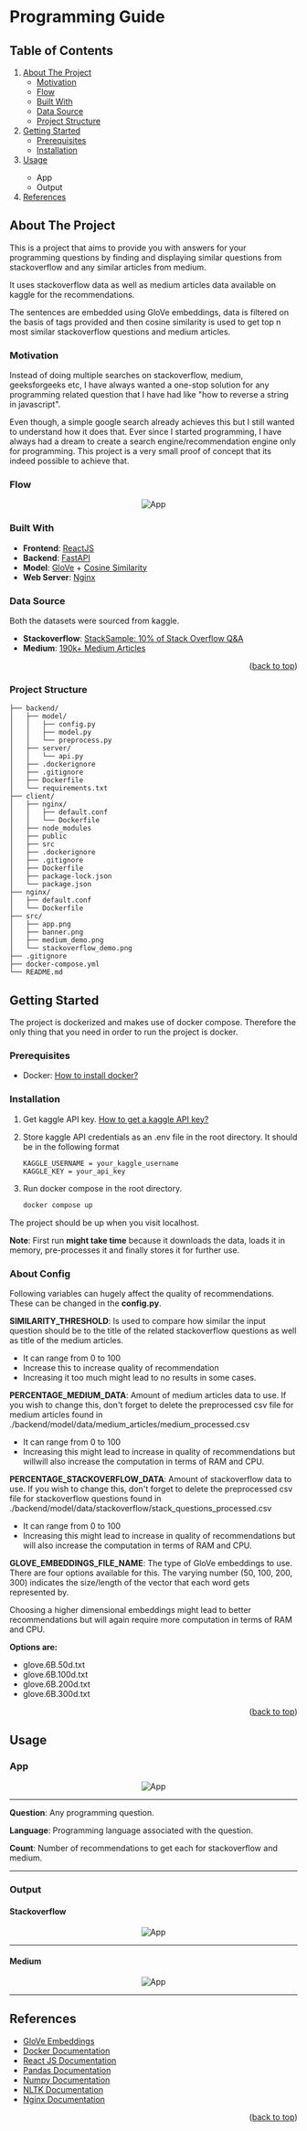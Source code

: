 
  <a name="readme-top"></a>

  <p align="center">
    <h1>Programming Guide</h1>
  </p>

  <h2>Table of Contents</h2>
  <ol>
    <li>
      <a href="#about-the-project">About The Project</a>
      <ul>
        <li><a href="#motivation">Motivation</a></li>
        <li><a href="#flow">Flow</a></li>
        <li><a href="#built-with">Built With</a></li>
        <li><a href="#data-source">Data Source</a></li>
        <li><a href="#project-structure">Project Structure</a></li>
      </ul>
    </li>
    <li>
      <a href="#getting-started">Getting Started</a>
      <ul>
        <li><a href="#prerequisites">Prerequisites</a></li>
        <li><a href="#installation">Installation</a></li>
      </ul>
    </li>
    <li><a href="#usage">Usage</a></li>
    <ul>
        <li>App</li>
        <li>Output</li>
    </ul>
    <li><a href="#references">References</a></li>
  </ol>

## About The Project

This is a project that aims to provide you with answers for your programming questions by finding and displaying similar questions from stackoverflow and any similar articles from medium.

It uses stackoverflow data as well as medium articles data available on kaggle for the recommendations.

The sentences are embedded using GloVe embeddings, data is filtered on the basis of tags provided and then cosine similarity is used to get top n most similar stackoverflow questions and medium articles.

### Motivation
Instead of doing multiple searches on stackoverflow, medium, geeksforgeeks etc, I have always wanted a one-stop solution for any programming related question that I have had like "how to reverse a string in javascript".

Even though, a simple google search already achieves this but I still wanted to understand how it does that. Ever since I started programming, I have always had a dream to create a search engine/recommendation engine only for programming. This project is a very small proof of concept that its indeed possible to achieve that.

### Flow
<div style="display: flex; justify-content: center;">
  <img src="./src/images/flow.jpg" alt="App">
</div>

### Built With

- **Frontend**: [ReactJS](https://react.dev/)
- **Backend**: [FastAPI](https://fastapi.tiangolo.com/)
- **Model**: [GloVe](https://nlp.stanford.edu/projects/glove/) + [Cosine Similarity](https://www.sciencedirect.com/topics/computer-science/cosine-similarity)
- **Web Server**: [Nginx](https://www.nginx.com/)

### Data Source
Both the datasets were sourced from kaggle.
- **Stackoverflow**: [StackSample: 10% of Stack Overflow Q&A](https://www.kaggle.com/datasets/stackoverflow/stacksample)
- **Medium**: [190k+ Medium Articles](https://www.kaggle.com/datasets/fabiochiusano/medium-articles)

<p align="right">(<a href="#readme-top">back to top</a>)</p>

### Project Structure
```
├── backend/
│   ├── model/
│   │   ├── config.py
│   │   ├── model.py
│   │   └── preprocess.py
│   ├── server/
│   │   └── api.py
│   ├── .dockerignore
│   ├── .gitignore
│   ├── Dockerfile
│   └── requirements.txt
├── client/
│   ├── nginx/
│   │   ├── default.conf
│   │   └── Dockerfile
│   ├── node_modules
│   ├── public
│   ├── src
│   ├── .dockerignore
│   ├── .gitignore
│   ├── Dockerfile
│   ├── package-lock.json
│   └── package.json
├── nginx/
│   ├── default.conf
│   └── Dockerfile
├── src/
│   ├── app.png
│   ├── banner.png
│   ├── medium_demo.png
│   └── stackoverflow_demo.png
├── .gitignore
├── docker-compose.yml
└── README.md
```

## Getting Started

The project is dockerized and makes use of docker compose. Therefore the only thing that you need in order to run the project is docker.

### Prerequisites

* Docker: [How to install docker?](https://docs.docker.com/get-docker/)
  
### Installation

1. Get kaggle API key. [How to get a kaggle API key?](https://christianjmills.com/posts/kaggle-obtain-api-key-tutorial/)
   
2. Store kaggle API credentials as an .env file in the root directory. It should be in the following format
    ```
    KAGGLE_USERNAME = your_kaggle_username
    KAGGLE_KEY = your_api_key
    ```
3. Run docker compose in the root directory.
   ```sh
   docker compose up
   ```
The project should be up when you visit localhost.

**Note**: First run **might take time** because it downloads the data, loads it in memory, pre-processes it and finally stores it for further use.


### About Config
Following variables can hugely affect the quality of recommendations. These can be changed in the **config.py**.

**SIMILARITY_THRESHOLD**: Is used to compare how similar the input question should be to the title of the related stackoverflow questions as well as title of the medium articles.
- It can range from 0 to 100
- Increase this to increase quality of recommendation
- Increasing it too much might lead to no results in some cases.

**PERCENTAGE_MEDIUM_DATA**: Amount of medium articles data to use. If you wish to change this, don't forget to delete the preprocessed csv file for medium articles found in ./backend/model/data/medium_articles/medium_processed.csv
- It can range from 0 to 100
- Increasing this might lead to increase in quality of recommendations but willwill also increase the computation in terms of RAM and CPU.

**PERCENTAGE_STACKOVERFLOW_DATA**: Amount of stackoverflow data to use. If you wish to change this, don't forget to delete the preprocessed csv file for stackoverflow questions found in ./backend/model/data/stackoverflow/stack_questions_processed.csv
- It can range from 0 to 100
- Increasing this might lead to increase in quality of recommendations but will also increase the computation in terms of RAM and CPU.

**GLOVE_EMBEDDINGS_FILE_NAME**: The type of GloVe embeddings to use. There are four options available for this. The varying number (50, 100, 200, 300) indicates the size/length of the vector that each word gets represented by.

Choosing a higher dimensional embeddings might lead to better recommendations but will again require more computation in terms of RAM and CPU.

**Options are:**
- glove.6B.50d.txt
- glove.6B.100d.txt
- glove.6B.200d.txt
- glove.6B.300d.txt

<p align="right">(<a href="#readme-top">back to top</a>)</p>

## Usage

### App
<div style="display: flex; justify-content: center;">
  <img src="./src/images/app.png" alt="App">
</div>
<hr>

**Question**: Any programming question.

**Language**: Programming language associated with the question.

**Count**: Number of recommendations to get each for stackoverflow and medium.

<hr>

### Output

#### Stackoverflow
<div style="display: flex; justify-content: center;">
  <img src="./src/images/stackoverflow_demo.png" alt="App">
</div>
<hr>

#### Medium
<div style="display: flex; justify-content: center;">
  <img src="./src/images/medium_demo.png" alt="App">
</div>
<hr>

## References

* [GloVe Embeddings](https://nlp.stanford.edu/pubs/glove.pdf)
* [Docker Documentation](https://docs.docker.com/reference/)
* [React JS Documentation](https://react.dev/reference/react)
* [Pandas Documentation](https://pandas.pydata.org/docs/)
* [Numpy Documentation](https://numpy.org/doc/)
* [NLTK Documentation](https://www.nltk.org/api/nltk.html)
* [Nginx Documentation](http://nginx.org/en/docs/)
  
<p align="right">(<a href="#readme-top">back to top</a>)</p>